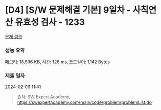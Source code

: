 # [D4] [S/W 문제해결 기본] 9일차 - 사칙연산 유효성 검사 - 1233 

[문제 링크](https://swexpertacademy.com/main/code/problem/problemDetail.do?contestProbId=AV141176AIwCFAYD) 

### 성능 요약

메모리: 18,996 KB, 시간: 126 ms, 코드길이: 1,142 Bytes

### 제출 일자

2024-02-06 11:41



> 출처: SW Expert Academy, https://swexpertacademy.com/main/code/problem/problemList.do
